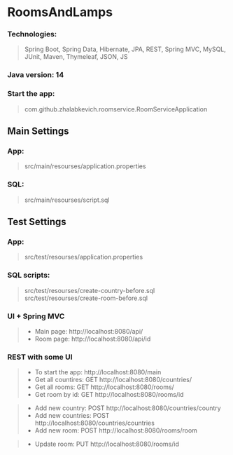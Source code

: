 # RoomsAndLamps

### Technologies: 
> Spring Boot, Spring Data, Hibernate, JPA, REST, Spring MVC, MySQL, JUnit, Maven, Thymeleaf, JSON, JS
### Java version: 14

### Start the app:
> com.github.zhalabkevich.roomservice.RoomServiceApplication 
## Main Settings
### App:
> src/main/resourses/application.properties
### SQL:
> src/main/resourses/script.sql

## Test Settings
### App:
> src/test/resourses/application.properties
### SQL scripts:
> src/test/resourses/create-country-before.sql 
> src/test/resourses/create-room-before.sql

### UI + Spring MVC
> - Main page: http://localhost:8080/api/
> - Room page: http://localhost:8080/api/id

### REST with some UI

> - To start the app: http://localhost:8080/main 
> - Get all countires: GET http://localhost:8080/countries/ 
> - Get all rooms: GET http://localhost:8080/rooms/ 
> - Get room by id: GET http://localhost:8080/rooms/id

> - Add new country: POST http://localhost:8080/countries/country
> - Add new countries: POST http://localhost:8080/countries/countries
> - Add new room: POST  http://localhost:8080/rooms/room

> - Update room: PUT http://localhost:8080/rooms/id


